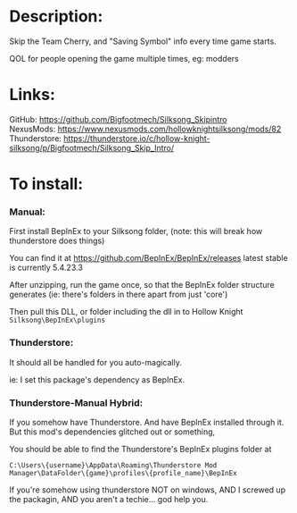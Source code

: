 <h1>Description:</h1>
Skip the Team Cherry, and "Saving Symbol" info every time game starts.

QOL for people opening the game multiple times, eg: modders

<h1>Links:</h1>
GitHub: <a href = "https://github.com/Bigfootmech/Silksong_Skipintro">https://github.com/Bigfootmech/Silksong_Skipintro</a> <br />
NexusMods: <a href = "https://www.nexusmods.com/hollowknightsilksong/mods/82">https://www.nexusmods.com/hollowknightsilksong/mods/82</a> <br />
Thunderstore: <a href = "https://thunderstore.io/c/hollow-knight-silksong/p/Bigfootmech/Silksong_Skip_Intro/" >https://thunderstore.io/c/hollow-knight-silksong/p/Bigfootmech/Silksong_Skip_Intro/</a>

<h1>To install:</h1>

<h3>Manual:</h3>
First install BepInEx to your Silksong folder,
(note: this will break how thunderstore does things)

You can find it at
https://github.com/BepInEx/BepInEx/releases
latest stable is currently 5.4.23.3

After unzipping, run the game once, so that the BepInEx folder structure generates
(ie: there's folders in there apart from just 'core')

Then pull this DLL, or folder including the dll in to 
Hollow Knight <code>Silksong\BepInEx\plugins</code>

<h3>Thunderstore:</h3>
It should all be handled for you auto-magically.

ie: I set this package's dependency as BepInEx.

<h3>Thunderstore-Manual Hybrid:</h3>
If you somehow have Thunderstore.
And have BepInEx installed through it.
But this mod's dependencies glitched out or something,

You should be able to find the Thunderstore's BepInEx plugins folder at 

<code>C:\\Users\\{username}\\AppData\\Roaming\\Thunderstore Mod Manager\\DataFolder\\{game}\\profiles\\{profile_name}\\BepInEx</code>

If you're somehow using thunderstore NOT on windows, AND I screwed up the packagin, AND you aren't a techie... god help you.

